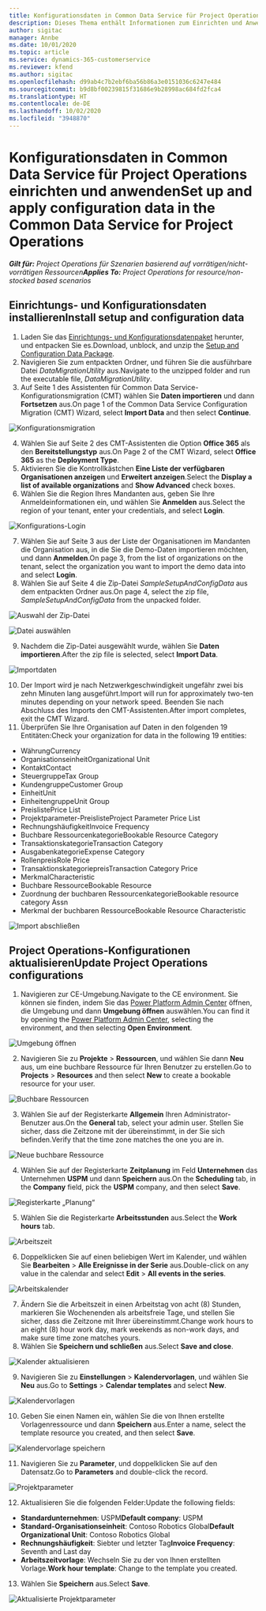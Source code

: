 ```yaml
---
title: Konfigurationsdaten in Common Data Service für Project Operations einrichten und anwenden
description: Dieses Thema enthält Informationen zum Einrichten und Anwenden von Konfigurationsdaten in Project Operations.
author: sigitac
manager: Annbe
ms.date: 10/01/2020
ms.topic: article
ms.service: dynamics-365-customerservice
ms.reviewer: kfend
ms.author: sigitac
ms.openlocfilehash: d99ab4c7b2ebf6ba56b86a3e0151036c6247e484
ms.sourcegitcommit: b9d8bf00239815f31686e9b28998ac684fd2fca4
ms.translationtype: HT
ms.contentlocale: de-DE
ms.lasthandoff: 10/02/2020
ms.locfileid: "3948870"
---
```

# <a name="set-up-and-apply-configuration-data-in-the-common-data-service-for-project-operations"></a><span data-ttu-id="149fa-103">Konfigurationsdaten in Common Data Service für Project Operations einrichten und anwenden</span><span class="sxs-lookup"><span data-stu-id="149fa-103">Set up and apply configuration data in the Common Data Service for Project Operations</span></span>

<span data-ttu-id="149fa-104">_**Gilt für:** Project Operations für Szenarien basierend auf vorrätigen/nicht-vorrätigen Ressourcen_</span><span class="sxs-lookup"><span data-stu-id="149fa-104">_**Applies To:** Project Operations for resource/non-stocked based scenarios_</span></span>

## <a name="install-setup-and-configuration-data"></a><span data-ttu-id="149fa-105">Einrichtungs- und Konfigurationsdaten installieren</span><span class="sxs-lookup"><span data-stu-id="149fa-105">Install setup and configuration data</span></span>

1. <span data-ttu-id="149fa-106">Laden Sie das [Einrichtungs- und Konfigurationsdatenpaket](https://download.microsoft.com/download/1/3/4/1349369c-6209-42b7-b3b4-5be0e67cacd8/ProjOpsSampleSetupData-%20Integrated%20UR1.zip) herunter, und entpacken Sie es.</span><span class="sxs-lookup"><span data-stu-id="149fa-106">Download, unblock, and unzip the [Setup and Configuration Data Package](https://download.microsoft.com/download/1/3/4/1349369c-6209-42b7-b3b4-5be0e67cacd8/ProjOpsSampleSetupData-%20Integrated%20UR1.zip).</span></span>
2. <span data-ttu-id="149fa-107">Navigieren Sie zum entpackten Ordner, und führen Sie die ausführbare Datei *DataMigrationUtility* aus.</span><span class="sxs-lookup"><span data-stu-id="149fa-107">Navigate to the unzipped folder and run the executable file, *DataMigrationUtility*.</span></span>
3. <span data-ttu-id="149fa-108">Auf Seite 1 des Assistenten für Common Data Service-Konfigurationsmigration (CMT) wählen Sie **Daten importieren** und dann **Fortsetzen** aus.</span><span class="sxs-lookup"><span data-stu-id="149fa-108">On page 1 of the Common Data Service Configuration Migration (CMT) Wizard, select **Import Data** and then select **Continue**.</span></span>

![Konfigurationsmigration](./media/1ConfigurationMigration.png)

4. <span data-ttu-id="149fa-110">Wählen Sie auf Seite 2 des CMT-Assistenten die Option **Office 365** als den **Bereitstellungstyp** aus.</span><span class="sxs-lookup"><span data-stu-id="149fa-110">On Page 2 of the CMT Wizard, select **Office 365** as the **Deployment Type**.</span></span>
5. <span data-ttu-id="149fa-111">Aktivieren Sie die Kontrollkästchen **Eine Liste der verfügbaren Organisationen anzeigen** und **Erweitert anzeigen**.</span><span class="sxs-lookup"><span data-stu-id="149fa-111">Select the **Display a list of available organizations** and **Show Advanced** check boxes.</span></span>
6. <span data-ttu-id="149fa-112">Wählen Sie die Region Ihres Mandanten aus, geben Sie Ihre Anmeldeinformationen ein, und wählen Sie **Anmelden** aus.</span><span class="sxs-lookup"><span data-stu-id="149fa-112">Select the region of your tenant, enter your credentials, and select **Login**.</span></span>

![Konfigurations-Login](./media/2ConfigurationSignin.png)

7. <span data-ttu-id="149fa-114">Wählen Sie auf Seite 3 aus der Liste der Organisationen im Mandanten die Organisation aus, in die Sie die Demo-Daten importieren möchten, und dann **Anmelden**.</span><span class="sxs-lookup"><span data-stu-id="149fa-114">On page 3, from the list of organizations on the tenant, select the organization you want to import the demo data into and select **Login**.</span></span>
8. <span data-ttu-id="149fa-115">Wählen Sie auf Seite 4 die Zip-Datei *SampleSetupAndConfigData* aus dem entpackten Ordner aus.</span><span class="sxs-lookup"><span data-stu-id="149fa-115">On page 4, select the zip file, *SampleSetupAndConfigData* from the unpacked folder.</span></span>

![Auswahl der Zip-Datei](./media/3ZipFile.png)

![Datei auswählen](./media/4SelectAFile.png)

9. <span data-ttu-id="149fa-118">Nachdem die Zip-Datei ausgewählt wurde, wählen Sie **Daten importieren**.</span><span class="sxs-lookup"><span data-stu-id="149fa-118">After the zip file is selected, select **Import Data**.</span></span>

![Importdaten](./media/5ImportData.png)

10. <span data-ttu-id="149fa-120">Der Import wird je nach Netzwerkgeschwindigkeit ungefähr zwei bis zehn Minuten lang ausgeführt.</span><span class="sxs-lookup"><span data-stu-id="149fa-120">Import will run for approximately two-ten minutes depending on your network speed.</span></span> <span data-ttu-id="149fa-121">Beenden Sie nach Abschluss des Imports den CMT-Assistenten.</span><span class="sxs-lookup"><span data-stu-id="149fa-121">After import completes, exit the CMT Wizard.</span></span> 
11. <span data-ttu-id="149fa-122">Überprüfen Sie Ihre Organisation auf Daten in den folgenden 19 Entitäten:</span><span class="sxs-lookup"><span data-stu-id="149fa-122">Check your organization for data in the following 19 entities:</span></span>

  - <span data-ttu-id="149fa-123">Währung</span><span class="sxs-lookup"><span data-stu-id="149fa-123">Currency</span></span>
  - <span data-ttu-id="149fa-124">Organisationseinheit</span><span class="sxs-lookup"><span data-stu-id="149fa-124">Organizational Unit</span></span>
  - <span data-ttu-id="149fa-125">Kontakt</span><span class="sxs-lookup"><span data-stu-id="149fa-125">Contact</span></span>
  - <span data-ttu-id="149fa-126">Steuergruppe</span><span class="sxs-lookup"><span data-stu-id="149fa-126">Tax Group</span></span>
  - <span data-ttu-id="149fa-127">Kundengruppe</span><span class="sxs-lookup"><span data-stu-id="149fa-127">Customer Group</span></span>
  - <span data-ttu-id="149fa-128">Einheit</span><span class="sxs-lookup"><span data-stu-id="149fa-128">Unit</span></span>
  - <span data-ttu-id="149fa-129">Einheitengruppe</span><span class="sxs-lookup"><span data-stu-id="149fa-129">Unit Group</span></span>
  - <span data-ttu-id="149fa-130">Preisliste</span><span class="sxs-lookup"><span data-stu-id="149fa-130">Price List</span></span>
  - <span data-ttu-id="149fa-131">Projektparameter-Preisliste</span><span class="sxs-lookup"><span data-stu-id="149fa-131">Project Parameter Price List</span></span>
  - <span data-ttu-id="149fa-132">Rechnungshäufigkeit</span><span class="sxs-lookup"><span data-stu-id="149fa-132">Invoice Frequency</span></span>
  - <span data-ttu-id="149fa-133">Buchbare Ressourcenkategorie</span><span class="sxs-lookup"><span data-stu-id="149fa-133">Bookable Resource Category</span></span>
  - <span data-ttu-id="149fa-134">Transaktionskategorie</span><span class="sxs-lookup"><span data-stu-id="149fa-134">Transaction Category</span></span>
  - <span data-ttu-id="149fa-135">Ausgabenkategorie</span><span class="sxs-lookup"><span data-stu-id="149fa-135">Expense Category</span></span>
  - <span data-ttu-id="149fa-136">Rollenpreis</span><span class="sxs-lookup"><span data-stu-id="149fa-136">Role Price</span></span>
  - <span data-ttu-id="149fa-137">Transaktionskategoriepreis</span><span class="sxs-lookup"><span data-stu-id="149fa-137">Transaction Category Price</span></span>
  - <span data-ttu-id="149fa-138">Merkmal</span><span class="sxs-lookup"><span data-stu-id="149fa-138">Characteristic</span></span>
  - <span data-ttu-id="149fa-139">Buchbare Ressource</span><span class="sxs-lookup"><span data-stu-id="149fa-139">Bookable Resource</span></span>
  - <span data-ttu-id="149fa-140">Zuordnung der buchbaren Ressourcenkategorie</span><span class="sxs-lookup"><span data-stu-id="149fa-140">Bookable resource category Assn</span></span>
  - <span data-ttu-id="149fa-141">Merkmal der buchbaren Ressource</span><span class="sxs-lookup"><span data-stu-id="149fa-141">Bookable Resource Characteristic</span></span>

![Import abschließen](./media/6CompleteImport.png)

## <a name="update-project-operations-configurations"></a><span data-ttu-id="149fa-143">Project Operations-Konfigurationen aktualisieren</span><span class="sxs-lookup"><span data-stu-id="149fa-143">Update Project Operations configurations</span></span>

1. <span data-ttu-id="149fa-144">Navigieren zur CE-Umgebung.</span><span class="sxs-lookup"><span data-stu-id="149fa-144">Navigate to the CE environment.</span></span> <span data-ttu-id="149fa-145">Sie können sie finden, indem Sie das [Power Platform Admin Center](https://admin.powerplatform.microsoft.com/environments) öffnen, die Umgebung und dann **Umgebung öffnen** auswählen.</span><span class="sxs-lookup"><span data-stu-id="149fa-145">You can find it by opening the [Power Platform Admin Center](https://admin.powerplatform.microsoft.com/environments), selecting the environment, and then selecting **Open Environment**.</span></span> 

![Umgebung öffnen](./media/7OpenEnvironment.png)

2. <span data-ttu-id="149fa-147">Navigieren Sie zu **Projekte** > **Ressourcen**, und wählen Sie dann **Neu** aus, um eine buchbare Ressource für Ihren Benutzer zu erstellen.</span><span class="sxs-lookup"><span data-stu-id="149fa-147">Go to **Projects** > **Resources** and then select **New** to create a bookable resource for your user.</span></span>

![Buchbare Ressourcen](./media/8BookableResources.png)

3. <span data-ttu-id="149fa-149">Wählen Sie auf der Registerkarte **Allgemein** Ihren Administrator-Benutzer aus.</span><span class="sxs-lookup"><span data-stu-id="149fa-149">On the **General** tab, select your admin user.</span></span> <span data-ttu-id="149fa-150">Stellen Sie sicher, dass die Zeitzone mit der übereinstimmt, in der Sie sich befinden.</span><span class="sxs-lookup"><span data-stu-id="149fa-150">Verify that the time zone matches the one you are in.</span></span> 

![Neue buchbare Ressource](./media/9NewBookableResource.png)

4. <span data-ttu-id="149fa-152">Wählen Sie auf der Registerkarte **Zeitplanung** im Feld **Unternehmen** das Unternehmen **USPM** und dann **Speichern** aus.</span><span class="sxs-lookup"><span data-stu-id="149fa-152">On the **Scheduling** tab, in the **Company** field, pick the **USPM** company, and then select **Save**.</span></span> 

![Registerkarte „Planung“](./media/10SchedulingTab.png)

5. <span data-ttu-id="149fa-154">Wählen Sie die Registerkarte **Arbeitsstunden** aus.</span><span class="sxs-lookup"><span data-stu-id="149fa-154">Select the **Work hours** tab.</span></span>  

![Arbeitszeit](./media/11WorkHours.png)

6. <span data-ttu-id="149fa-156">Doppelklicken Sie auf einen beliebigen Wert im Kalender, und wählen Sie **Bearbeiten** > **Alle Ereignisse in der Serie** aus.</span><span class="sxs-lookup"><span data-stu-id="149fa-156">Double-click on any value in the calendar and select **Edit** > **All events in the series**.</span></span> 

![Arbeitskalender](./media/12WorkCalendar.png)

7. <span data-ttu-id="149fa-158">Ändern Sie die Arbeitszeit in einen Arbeitstag von acht (8) Stunden, markieren Sie Wochenenden als arbeitsfreie Tage, und stellen Sie sicher, dass die Zeitzone mit Ihrer übereinstimmt.</span><span class="sxs-lookup"><span data-stu-id="149fa-158">Change work hours to an eight (8) hour work day, mark weekends as non-work days, and make sure time zone matches yours.</span></span> 
8. <span data-ttu-id="149fa-159">Wählen Sie **Speichern und schließen** aus.</span><span class="sxs-lookup"><span data-stu-id="149fa-159">Select **Save and close**.</span></span>

![Kalender aktualisieren](./media/13UpdateCalendar.png)

9. <span data-ttu-id="149fa-161">Navigieren Sie zu **Einstellungen** > **Kalendervorlagen**, und wählen Sie **Neu** aus.</span><span class="sxs-lookup"><span data-stu-id="149fa-161">Go to **Settings** > **Calendar templates** and select **New**.</span></span>
 
 ![Kalendervorlagen](./media/14CalendarTemplates.png)
 
 10. <span data-ttu-id="149fa-163">Geben Sie einen Namen ein, wählen Sie die von Ihnen erstellte Vorlagenressource und dann **Speichern** aus.</span><span class="sxs-lookup"><span data-stu-id="149fa-163">Enter a name, select the template resource you created, and then select **Save**.</span></span> 
 
 ![Kalendervorlage speichern](./media/15SaveCalendarTemplate.png)
 
 11. <span data-ttu-id="149fa-165">Navigieren Sie zu **Parameter**, und doppelklicken Sie auf den Datensatz.</span><span class="sxs-lookup"><span data-stu-id="149fa-165">Go to **Parameters** and double-click the record.</span></span> 
 
 ![Projektparameter](./media/16ProjectParameters.png)
 
12. <span data-ttu-id="149fa-167">Aktualisieren Sie die folgenden Felder:</span><span class="sxs-lookup"><span data-stu-id="149fa-167">Update the following fields:</span></span>

 - <span data-ttu-id="149fa-168">**Standardunternehmen**: USPM</span><span class="sxs-lookup"><span data-stu-id="149fa-168">**Default company**: USPM</span></span>
 - <span data-ttu-id="149fa-169">**Standard-Organisationseinheit**: Contoso Robotics Global</span><span class="sxs-lookup"><span data-stu-id="149fa-169">**Default Organizational Unit**: Contoso Robotics Global</span></span>
 - <span data-ttu-id="149fa-170">**Rechnungshäufigkeit**: Siebter und letzter Tag</span><span class="sxs-lookup"><span data-stu-id="149fa-170">**Invoice Frequency**: Seventh and Last day</span></span>
 - <span data-ttu-id="149fa-171">**Arbeitszeitvorlage**: Wechseln Sie zu der von Ihnen erstellten Vorlage.</span><span class="sxs-lookup"><span data-stu-id="149fa-171">**Work hour template**: Change to the template you created.</span></span>

13. <span data-ttu-id="149fa-172">Wählen Sie **Speichern** aus.</span><span class="sxs-lookup"><span data-stu-id="149fa-172">Select **Save**.</span></span> 

![Aktualisierte Projektparameter](./media/17UpdatedProjectParameters.png)
